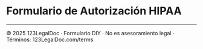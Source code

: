 # Formulario de Autorización HIPAA

---

© 2025 123LegalDoc · Formulario DIY · No es asesoramiento legal · Términos: 123LegalDoc.com/terms

